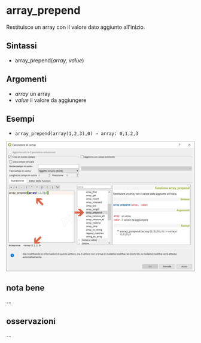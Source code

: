 # array_prepend

Restituisce un array con il valore dato aggiunto all'inizio.

## Sintassi

* array_prepend(_array, value_)

## Argomenti

* _array_ un array
* _value_ il valore da aggiungere

## Esempi

* `array_prepend(array(1,2,3),0) → array: 0,1,2,3`

![](/img/arrays/array_prepend/array_prepend1.png)

## nota bene

--

## osservazioni

--